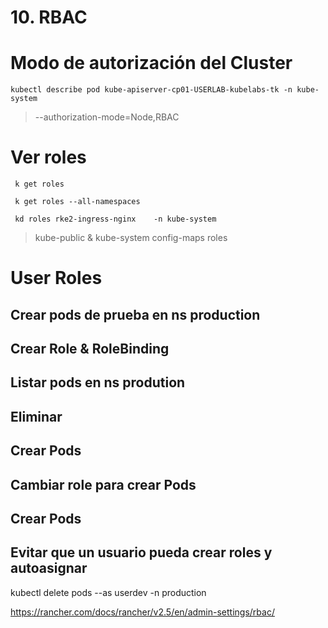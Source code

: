 # 10. RBAC <!-- omit in TOC -->

# Modo de autorización del Cluster
```vim
kubectl describe pod kube-apiserver-cp01-USERLAB-kubelabs-tk -n kube-system
```

>  --authorization-mode=Node,RBAC

# Ver roles
```vim
 k get roles

 k get roles --all-namespaces

 kd roles rke2-ingress-nginx    -n kube-system
```
> kube-public & kube-system config-maps roles


# User Roles
## Crear pods de prueba en ns production
## Crear Role & RoleBinding
## Listar pods en ns prodution
## Eliminar
## Crear Pods
## Cambiar role para crear Pods
## Crear Pods

## Evitar que un usuario pueda crear roles y autoasignar

kubectl delete pods --as userdev -n production



https://rancher.com/docs/rancher/v2.5/en/admin-settings/rbac/
